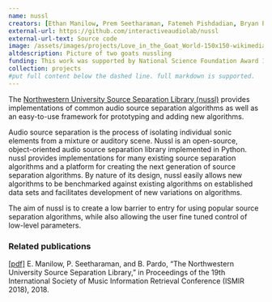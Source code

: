 ```yaml
---
name: nussl
creators: [Ethan Manilow, Prem Seetharaman, Fatemeh Pishdadian, Bryan Pardo]
external-url: https://github.com/interactiveaudiolab/nussl
external-url-text: Source code
image: /assets/images/projects/Love_in_the_Goat_World-150x150-wikimedia-cc-by-sa-3p0.jpg
altdescription: Picture of two goats nussling
funding: This work was supported by National Science Foundation Award 1420971
collection: projects
#put full content below the dashed line. full markdown is supported.
---
```

The [Northwestern University Source Separation Library (nussl)](https://github.com/interactiveaudiolab/nussl) provides implementations of common audio source separation algorithms as well as an easy-to-use framework for prototyping and adding new algorithms. 

Audio source separation is the process of isolating individual sonic elements from a mixture or auditory scene. Nussl is an open-source, object-oriented audio source separation library implemented in Python. nussl provides implementations for many existing source separation algorithms and a platform for creating the next generation of source separation algorithms. By nature of its design, nussl easily allows new algorithms to be benchmarked against existing algorithms on established data sets and facilitates development of new variations on algorithms. 

The aim of nussl is to create a low barrier to entry for using popular source separation algorithms, while also allowing the user fine tuned control of low-level parameters.

### Related publications

[[pdf]](/assets/papers/manilow_seetharaman_ismir18.pdf) E. Manilow, P. Seetharaman, and B. Pardo, “The Northwestern University Source Separation Library,” in Proceedings of the 19th International Society of Music Information Retrieval Conference (ISMIR 2018), 2018.